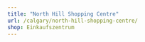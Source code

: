 ```yaml
---
title: "North Hill Shopping Centre"
url: /calgary/north-hill-shopping-centre/
shop: Einkaufszentrum
---
```

